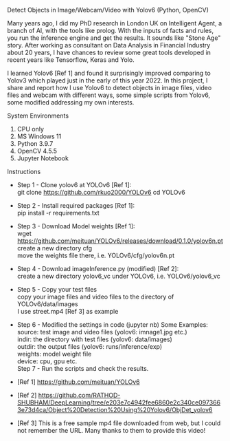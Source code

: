 Detect Objects in Image/Webcam/Video with Yolov6 (Python, OpenCV)

Many years ago, I did my PhD research in London UK on Intelligent Agent, 
a branch of AI, with the tools like prolog. With the inputs of facts and rules, 
you run the inference engine and get the results. It sounds like "Stone Age" story.
After working as consultant on Data Analysis in Financial Industry about 20 years, 
I have chances to review some great tools developed in recent years like 
Tensorflow, Keras and Yolo.

I learned Yolov6 [Ref 1] and found it surprisingly improved comparing to 
Yolov3 which played just in the early of this year 2022. In this project,
I share and report how I use Yolov6 to detect objects in image files,
video files and webcam with different ways, some simple scripts from 
Yolov6, some modified addressing my own interests.

System Environments
1. CPU only
2. MS Windows 11
3. Python 3.9.7
4. OpenCV 4.5.5
4. Jupyter Notebook

Instructions
- Step 1 - Clone yolov6 at YOLOv6 [Ref 1]:  
git clone https://github.com/rkuo2000/YOLOv6
cd YOLOv6
- Step 2 - Install required packages [Ref 1]:  
pip install -r requirements.txt
- Step 3 - Download Model weights [Ref 1]:  
wget https://github.com/meituan/YOLOv6/releases/download/0.1.0/yolov6n.pt
create a new directory cfg  
move the weights file there, i.e. YOLOv6/cfg/yolov6n.pt 
- Step 4 - Download imageInference.py (modified) [Ref 2]:  
create a new directory yolov6_vc under YOLOv6, i.e. YOLOv6/yolov6_vc
- Step 5 - Copy your test files  
copy your image files and video files to the directory of YOLOv6/data/images  
I use street.mp4 [Ref 3] as example
- Step 6 - Modified the settings in code (jupyter nb) 
Some Examples:  
  source: test image and video files (yolov6: imnage1.jpg etc.)  
  indir: the directory with test files (yolov6: data/images)  
  outdir: the output files (yolov6: runs/inference/exp)  
  weights: model weight file  
  device: cpu, gpu etc.  
Step 7 - Run the scripts and check the results.  

- [Ref 1] https://github.com/meituan/YOLOv6
- [Ref 2] https://github.com/RATHOD-SHUBHAM/DeepLearning/tree/e203e7c4942fee6860e2c340ce0973663e73d4ca/Object%20Detection%20Using%20Yolov6/ObjDet_yolov6
- [Ref 3] This is a free sample mp4 file downloaded from web, but I could not remember the URL. Many thanks to them to provide this video!
